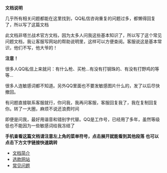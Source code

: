 **文档说明**

几乎所有相关问题都能在这里找到，QQ私信咨询重复的问题过多，都懒得回复了，所以写了这篇文档

此文档非塔兰战术官方文档，因为太多人问我这些基本知识了，所以写了这个常见问题文档，我让客服写网站的帮助说明里，这样可以方便查阅。客服说这是基本常识，他们不写，他大爷的！

**注意！**


很多人QQ私信上来就问：有什么枪、买枪...有没有打钢珠的、有没有打野鸡的等等...

很多人连敏感词都不知道。另外QQ里面也不要发敏感图片什么的，发了以后尽快撤回。

有问题直接联系客服就行，你问我，我再问客服，客服回复我了，我在复制回复你。转了一大圈，麻烦不说还浪费时间

即便是问我，最好用谐音和错别字代替。QQ是工作号，已经用了多年，虽然等级低也不能因为一些敏感词给我冻结了

**手机查看这篇文档请注意左上角的菜单符号，点击展开就能看到其他段落**
**也可以点击下方文字链接快速跳转**

* [文档简介](/)
 * [选款网站](/use/xuankuan)
 * [常见问题](/use/faq)
